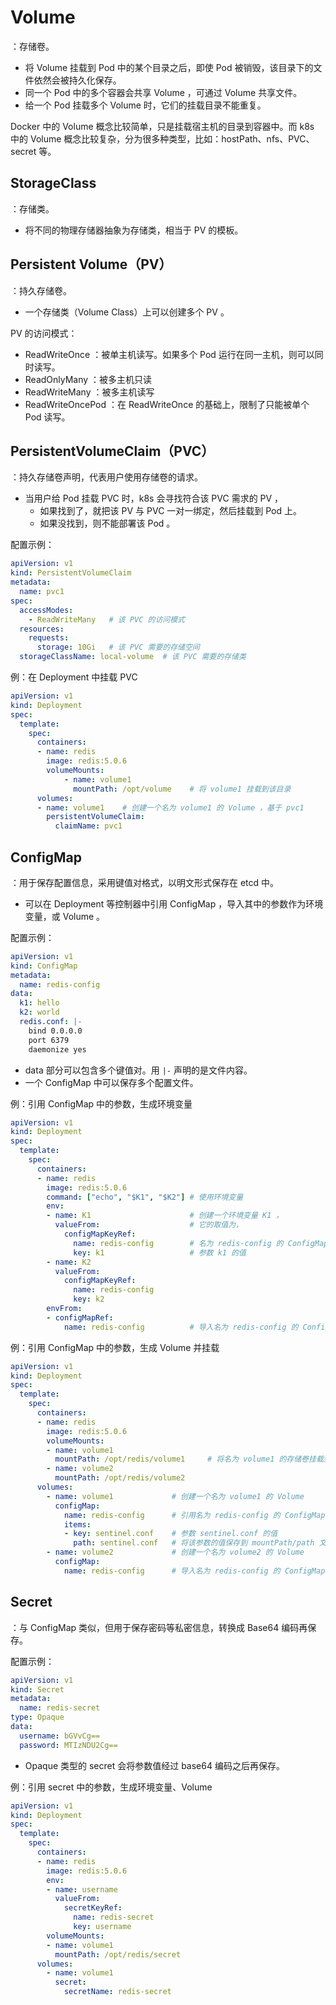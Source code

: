 # Volume

：存储卷。
- 将 Volume 挂载到 Pod 中的某个目录之后，即使 Pod 被销毁，该目录下的文件依然会被持久化保存。
- 同一个 Pod 中的多个容器会共享 Volume ，可通过 Volume 共享文件。
- 给一个 Pod 挂载多个 Volume 时，它们的挂载目录不能重复。

Docker 中的 Volume 概念比较简单，只是挂载宿主机的目录到容器中。而 k8s 中的 Volume 概念比较复杂，分为很多种类型，比如：hostPath、nfs、PVC、secret 等。

## StorageClass

：存储类。
- 将不同的物理存储器抽象为存储类，相当于 PV 的模板。

## Persistent Volume（PV）

：持久存储卷。
- 一个存储类（Volume Class）上可以创建多个 PV 。

PV 的访问模式：
- ReadWriteOnce ：被单主机读写。如果多个 Pod 运行在同一主机，则可以同时读写。
- ReadOnlyMany ：被多主机只读
- ReadWriteMany ：被多主机读写
- ReadWriteOncePod ：在 ReadWriteOnce 的基础上，限制了只能被单个 Pod 读写。


<!-- PVC 可以配置多个 accessMode ，比如：
  accessModes:
  - ReadWriteOnce
  - ReadOnlyMany
可以将磁盘挂载到 ReadOnlyMany (AKA ROX) 中的多个 Pod，但一次只有一个 Pod 可以以 ReadWriteOnce 模式 (AKA RWO)使用该磁盘

给 Pod 挂载云磁盘时，会自动将云磁盘挂载到 Pod 的宿主机，再挂载到容器里。
-->

## PersistentVolumeClaim（PVC）

：持久存储卷声明，代表用户使用存储卷的请求。
- 当用户给 Pod 挂载 PVC 时，k8s 会寻找符合该 PVC 需求的 PV ，
  - 如果找到了，就把该 PV 与 PVC 一对一绑定，然后挂载到 Pod 上。
  - 如果没找到，则不能部署该 Pod 。

配置示例：
```yaml
apiVersion: v1
kind: PersistentVolumeClaim
metadata:
  name: pvc1
spec:
  accessModes:
    - ReadWriteMany   # 该 PVC 的访问模式
  resources:
    requests:
      storage: 10Gi   # 该 PVC 需要的存储空间
  storageClassName: local-volume  # 该 PVC 需要的存储类
```

例：在 Deployment 中挂载 PVC
```yaml
apiVersion: v1
kind: Deployment
spec:
  template:
    spec:
      containers:
      - name: redis
        image: redis:5.0.6
        volumeMounts:
            - name: volume1
              mountPath: /opt/volume    # 将 volume1 挂载到该目录
      volumes:
      - name: volume1    # 创建一个名为 volume1 的 Volume ，基于 pvc1
        persistentVolumeClaim:
          claimName: pvc1
```

## ConfigMap

：用于保存配置信息，采用键值对格式，以明文形式保存在 etcd 中。
- 可以在 Deployment 等控制器中引用 ConfigMap ，导入其中的参数作为环境变量，或 Volume 。

配置示例：
```yaml
apiVersion: v1
kind: ConfigMap 
metadata:
  name: redis-config
data:
  k1: hello
  k2: world
  redis.conf: |-
    bind 0.0.0.0
    port 6379
    daemonize yes
```
- data 部分可以包含多个键值对。用 `|-` 声明的是文件内容。
- 一个 ConfigMap 中可以保存多个配置文件。

例：引用 ConfigMap 中的参数，生成环境变量
```yaml
apiVersion: v1
kind: Deployment
spec:
  template:
    spec:
      containers:
      - name: redis
        image: redis:5.0.6
        command: ["echo", "$K1", "$K2"] # 使用环境变量
        env:
        - name: K1                      # 创建一个环境变量 K1 ，
          valueFrom:                    # 它的取值为，
            configMapKeyRef:
              name: redis-config        # 名为 redis-config 的 ConfigMap 中，
              key: k1                   # 参数 k1 的值
        - name: K2
          valueFrom:
            configMapKeyRef:
              name: redis-config
              key: k2
        envFrom:
        - configMapRef:
            name: redis-config          # 导入名为 redis-config 的 ConfigMap 中的所有参数，生成环境变量
```

例：引用 ConfigMap 中的参数，生成 Volume 并挂载
```yaml
apiVersion: v1
kind: Deployment
spec:
  template:
    spec:
      containers:
      - name: redis
        image: redis:5.0.6
        volumeMounts:
        - name: volume1
          mountPath: /opt/redis/volume1     # 将名为 volume1 的存储卷挂载到该目录
        - name: volume2
          mountPath: /opt/redis/volume2
      volumes:
        - name: volume1             # 创建一个名为 volume1 的 Volume
          configMap:
            name: redis-config      # 引用名为 redis-config 的 ConfigMap 中，
            items:
            - key: sentinel.conf    # 参数 sentinel.conf 的值
              path: sentinel.conf   # 将该参数的值保存到 mountPath/path 文件中
        - name: volume2             # 创建一个名为 volume2 的 Volume
          configMap:
            name: redis-config      # 导入名为 redis-config 的 ConfigMap 中的所有参数，生成 Volume
```

## Secret

：与 ConfigMap 类似，但用于保存密码等私密信息，转换成 Base64 编码再保存。

配置示例：
```yaml
apiVersion: v1
kind: Secret 
metadata:
  name: redis-secret
type: Opaque
data:
  username: bGVvCg==
  password: MTIzNDU2Cg==
```
- Opaque 类型的 secret 会将参数值经过 base64 编码之后再保存。

例：引用 secret 中的参数，生成环境变量、Volume
```yaml
apiVersion: v1
kind: Deployment
spec:
  template:
    spec:
      containers:
      - name: redis
        image: redis:5.0.6
        env:
        - name: username
          valueFrom:
            secretKeyRef:
              name: redis-secret
              key: username
        volumeMounts:
        - name: volume1
          mountPath: /opt/redis/secret
      volumes:
        - name: volume1
          secret:
            secretName: redis-secret
```
